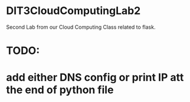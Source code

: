 # DIT3CloudComputingLab2
Second Lab from our Cloud Computing Class related to flask.

 # TODO:
  # add either DNS config or print IP att the end of python file
